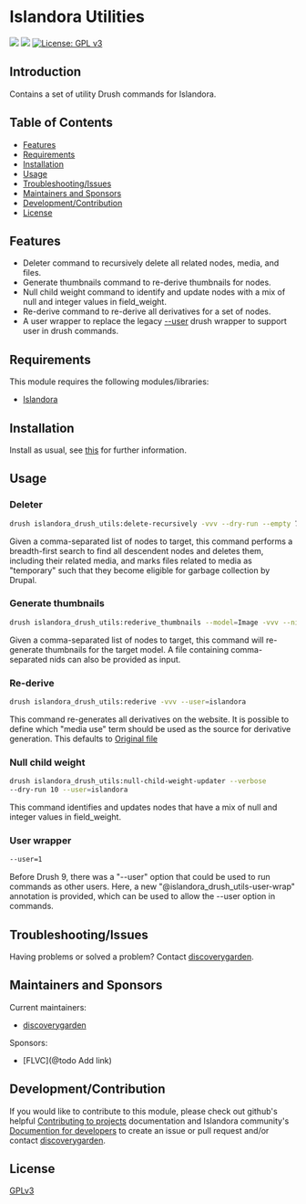 # Islandora Utilities

![](https://github.com/discoverygarden/islandora_drush_utils/actions/workflows/auto-lint.yml/badge.svg)
![](https://github.com/discoverygarden/islandora_drush_utils/actions/workflows/auto-semver.yml/badge.svg)
[![License: GPL v3](https://img.shields.io/badge/License-GPLv3-blue.svg)](https://www.gnu.org/licenses/gpl-3.0)

## Introduction

Contains a set of utility Drush commands for Islandora.

## Table of Contents

* [Features](#features)
* [Requirements](#requirements)
* [Installation](#installation)
* [Usage](#usage)
* [Troubleshooting/Issues](#troubleshootingissues)
* [Maintainers and Sponsors](#maintainers-and-sponsors)
* [Development/Contribution](#developmentcontribution)
* [License](#license)

## Features

- Deleter command to recursively delete all related nodes, media, and files.
- Generate thumbnails command to re-derive thumbnails for nodes.
- Null child weight command to identify and update nodes with a mix of null and integer values in field_weight.
- Re-derive command to re-derive all derivatives for a set of nodes.
- A user wrapper to replace the legacy [--user](https://github.com/drush-ops/drush/issues/3396) drush wrapper to support user in drush commands.

## Requirements

This module requires the following modules/libraries:

* [Islandora](https://github.com/Islandora/islandora)

## Installation

Install as usual, see
[this]( https://www.drupal.org/docs/extending-drupal/installing-modules) for
further information.

## Usage

### Deleter

```bash
drush islandora_drush_utils:delete-recursively -vvv --dry-run --empty 7,11 --user=islandora
```

Given a comma-separated list of nodes to target, this command performs a breadth-first search to find all descendent nodes and deletes them, including their related media, and marks files related to media as "temporary" such that they become eligible for garbage collection by Drupal.

### Generate thumbnails

```bash
drush islandora_drush_utils:rederive_thumbnails --model=Image -vvv --nids=7,11 --user=islandora
```

Given a comma-separated list of nodes to target, this command will re-generate thumbnails for the target model. A file containing comma-separated nids can also be provided as input.

### Re-derive

```bash
drush islandora_drush_utils:rederive -vvv --user=islandora
```

This command re-generates all derivatives on the website. It is possible to define which "media use" term should be used as the source for derivative generation. This defaults to [Original file](http://pcdm.org/use#OriginalFile)

### Null child weight

```bash
drush islandora_drush_utils:null-child-weight-updater --verbose
--dry-run 10 --user=islandora
```

This command identifies and updates nodes that have a mix of null and integer values in field_weight.

### User wrapper

```bash
--user=1
```

Before Drush 9, there was a "--user" option that could be used to run commands as other users. Here, a new  "@islandora_drush_utils-user-wrap" annotation is provided, which can be used to allow the --user option in commands.

## Troubleshooting/Issues

Having problems or solved a problem? Contact [discoverygarden](http://support.discoverygarden.ca).

## Maintainers and Sponsors

Current maintainers:

* [discoverygarden](http://www.discoverygarden.ca)

Sponsors:

* [FLVC](@todo Add link)

## Development/Contribution

If you would like to contribute to this module, please check out github's helpful
[Contributing to projects](https://docs.github.com/en/get-started/quickstart/contributing-to-projects) documentation and Islandora community's [Documention for developers](https://islandora.github.io/documentation/contributing/CONTRIBUTING/#github-issues) to create an issue or pull request and/or
contact [discoverygarden](http://support.discoverygarden.ca).

## License

[GPLv3](http://www.gnu.org/licenses/gpl-3.0.txt)
